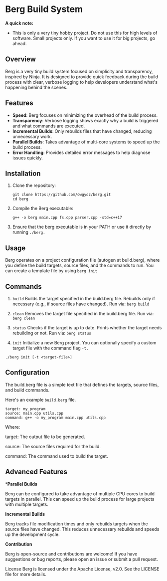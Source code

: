 # Berg Build System

**A quick note:**
- This is only a very tiny hobby project. Do not use this for high levels of software. Small projects only. If you want to use it for big projects, go ahead.



## Overview

Berg is a very tiny build system focused on simplicity and transparency, inspired by Ninja. It is designed to provide quick feedback during the build process with clear, verbose logging to help developers understand what's happening behind the scenes.

## Features

- **Speed**: Berg focuses on minimizing the overhead of the build process.
- **Transparency**: Verbose logging shows exactly why a build is triggered and what commands are executed.
- **Incremental Builds**: Only rebuilds files that have changed, reducing unnecessary work.
- **Parallel Builds**: Takes advantage of multi-core systems to speed up the build process.
- **Error Handling**: Provides detailed error messages to help diagnose issues quickly.

## Installation

1. Clone the repository:
   ```
   git clone https://github.com/owgydz/berg.git
   cd berg
2. Compile the Berg executable:
   ```
   g++ -o berg main.cpp fs.cpp parser.cpp -std=c++17
3. Ensure that the berg executable is in your PATH or use it directly by running `./berg.`

## Usage
Berg operates on a project configuration file (autogen at build.berg), where you define the build targets, source files, and the commands to run. You can create a template file by using `berg init`

## Commands
1. `build`
Builds the target specified in the build.berg file. Rebuilds only if necessary (e.g., if source files have changed). Run via:
`berg build`

2. `clean`
Removes the target file specified in the build.berg file. Run via:
`berg clean`

3. `status`
Checks if the target is up to date. Prints whether the target needs rebuilding or not. Run via:
`berg status`

4. `init`
Initialize a new Berg project. You can optionally specify a custom target file with the command flag `-t.`

`./berg init [-t <target-file>]`

## Configuration
The build.berg file is a simple text file that defines the targets, source files, and build commands.

Here's an example `build.berg` file.

```
target: my_program
source: main.cpp utils.cpp
command: g++ -o my_program main.cpp utils.cpp
```
Where:

target: The output file to be generated.

source: The source files required for the build.

command: The command used to build the target.


## Advanced Features

***Parallel Builds**

Berg can be configured to take advantage of multiple CPU cores to build targets in parallel. This can speed up the build process for large projects with multiple targets.

**Incremental Builds**

Berg tracks file modification times and only rebuilds targets when the source files have changed. This reduces unnecessary rebuilds and speeds up the development cycle.

**Contribution**

Berg is open-source and contributions are welcome! If you have suggestions or bug reports, please open an issue or submit a pull request.

License
Berg is licensed under the Apache License, v2.0. See the LICENSE file for more details.
